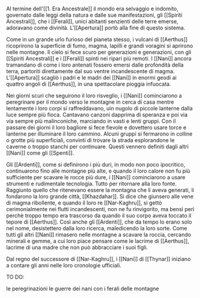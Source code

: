 Al termine dell'[[1. Era Ancestrale]] il mondo era selvaggio e indomito, governato dalle leggi della natura e dalle sue manifestazioni, gli [[Spiriti Ancestrali]], che i [[Ferali]], unici abitanti senzienti delle terre emerse, adoravano come divinità. L'[[Apertura]] portò alla fine di questo sistema.

Come in un grande urlo furioso del pianeta stesso, i vulcani di [[Aerthus]] ricoprirono la superficie di fumo, magma, lapilli e grandi voragini si aprirono nelle montagne. Il cielo si fece scuro per generazioni e generazioni, con gli [[Spiriti Ancestrali]] e i [[Ferali]] spinti nei ripari più remoti. I [[Nani]] ancora tramandano di come i loro antenati fossero emersi dalle profondità della terra, partoriti direttamente dal suo ventre incandescente di magma. L'[[Apertura]] scagliò i padri e le madri dei [[Nani]] in enormi geodi ai quattro angoli di [[Aerthus]], in una spettacolare pioggia infuocata. 

Nei giorni scuri che seguirono il loro risveglio, i [[Nani]] cominciarono a peregrinare per il mondo verso le montagne in cerca di casa mentre lentamente i loro corpi si raffreddavano, uin nugolo di piccole lanterne dalla luce sempre più fioca. Cantavano canzoni dapprima di speranza e poi via via sempre più malinconiche, marciando in vasti e lenti gruppi. Con il passare dei giorni il loro bagliore si fece fievole e dovettero usare torce e lanterne per illuminare il loro cammino. Alcuni gruppi si fermarono in colline o grotte più superficiali, convinti di trovare la strada esplorandone le caverne o troppo stanchi per continuare. Questi vennero definiti dagli altri [[Nani]] come gli [[Spenti]].

Gli [[Ardenti]], come si definirono i più duri, in modo non poco ipocritico, continuarono fino alle montagne più alte, e quando il loro calore non fu più sufficiente per scavare le rocce più dure, i [[Nani]] cominciarono a usare strumenti e rudimentale tecnologia. Tutto per ritornare alla loro fonte.
Raggiunto quello che ritenevano essere la montagna che li aveva generati, li fondarono la loro grande città, [[Khazdahar]]. Si dice che giunsero alle vene di magma ribollente, e quando il loro re [[Nar-Kaghru]], si gettò cerimonialmente nei flutti incandescenti, non ne fu rinvigorito, ma bensì perì perchè troppo tempo era trascorso da quando il suo corpo aveva toccato il tepore di [[Aerthus]]. Così anche gli [[Ardenti]], che da tempo lo erano solo nel nome, desistettero dalla loro ricerca, maledicendo la loro sorte. Come tutti gli altri [[Nani]] rimasero nelle montagne a scavare la roccia, cercando minerali e gemme, a cui loro piace pensare come le lacrime di [[Aerthus]], lacrime di una madre che non può abbracciare i suoi figli.

Dal regno del successore di [[Nar-Kaghru]], i [[Nani]] di [[Thynar]] iniziano a contare gli anni nelle loro cronologie ufficiali.

TO DO:

le peregrinazioni
le guerre dei nani con i ferali delle montagne
